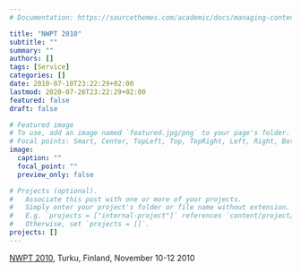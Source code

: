 ```yaml
---
# Documentation: https://sourcethemes.com/academic/docs/managing-content/

title: "NWPT 2010"
subtitle: ""
summary: ""
authors: []
tags: [Service]
categories: []
date: 2010-07-10T23:22:29+02:00
lastmod: 2020-07-26T23:22:29+02:00
featured: false
draft: false

# Featured image
# To use, add an image named `featured.jpg/png` to your page's folder.
# Focal points: Smart, Center, TopLeft, Top, TopRight, Left, Right, BottomLeft, Bottom, BottomRight.
image:
  caption: ""
  focal_point: ""
  preview_only: false

# Projects (optional).
#   Associate this post with one or more of your projects.
#   Simply enter your project's folder or file name without extension.
#   E.g. `projects = ["internal-project"]` references `content/project/deep-learning/index.md`.
#   Otherwise, set `projects = []`.
projects: []
---
```

[NWPT 2010](https://research.it.abo.fi/nwpt10/index.php), Turku, Finland, November 10-12 2010
